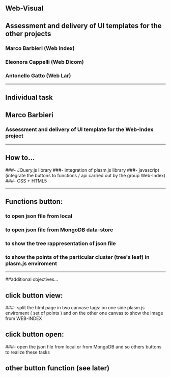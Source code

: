 ## Web-Visual
## Assessment and delivery of UI templates for the other projects
### Marco Barbieri (Web Index)
### Eleonora Cappelli (Web Dicom)
### Antonello Gatto (Web Lar)

- - -

## Individual task
## Marco Barbieri
### Assessment and delivery of UI template for the Web-Index project 


- - -

## How to...
###- JQuery.js library
###- integration of plasm.js library
###- javascript (integrate the buttons to functions / api carried out by the group Web-Index)
###- CSS + HTML5

- - -

## Functions button:
### to open json file from local
### to open json file from MongoDB data-store
### to show the tree rappresentation of json file
### to show the points of the particular cluster (tree's leaf) in plasm.js enviroment 

- - -
##additional objectives...
## click button view:
###- split the html page in two canvase tags: on one side plasm.js  enviroment ( set of points ) and on the other one canvas to show the image from WEB-INDEX  
## click button open:
###- open the json file from local or from MongoDB and so others buttons to realize these tasks
## other button function (see later)
